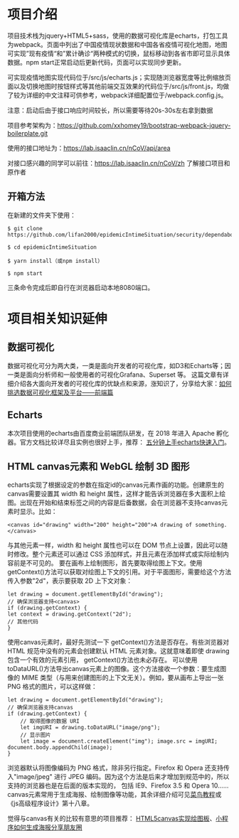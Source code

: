 # 项目介绍
项目技术栈为jquery+HTML5+sass，使用的数据可视化库是echarts，打包工具为webpack。页面中列出了中国疫情现状数据和中国各省疫情可视化地图，地图可实现”现有疫情“和”累计确诊“两种模式的切换，鼠标移动到各省市即可显示具体数据。npm start正常启动后更新代码，页面可以实现同步更新。

可实现疫情地图实现代码位于/src/js/echarts.js；实现随浏览器宽度等比例缩放页面以及切换地图时按钮样式等其他前端交互效果的代码位于/src/js/front.js，均做了较为详细的中文注释可供参考，webpack详细配置位于/webpack.config.js。

注意：启动后由于接口响应时间较长，所以需要等待20s-30s左右拿到数据

项目参考架构为：https://github.com/xxhomey19/bootstrap-webpack-jquery-boilerplate.git

使用的接口地址为：https://lab.isaaclin.cn/nCoV/api/area

对接口感兴趣的同学可以前往：https://lab.isaaclin.cn/nCoV/zh
了解接口项目和原作者

## 开箱方法
在新建的文件夹下使用：

```
$ git clone https://github.com/lifan2000/epidemicIntimeSituation/security/dependabot

$ cd epidemicIntimeSituation

$ yarn install（或npm install）

$ npm start
```

三条命令完成后即自行在浏览器启动本地8080端口。

# 项目相关知识延伸
## 数据可视化
数据可视化可分为两大类，一类是面向开发者的可视化库，如D3和Echarts等；因一类是面向分析师和一般使用者的可视化Grafana、Superset 等。
这篇文章有详细介绍各大面向开发者的可视化库的优缺点和来源，涨知识了，分享给大家：[如何挑选数据可视化框架及平台——前端篇](https://zhuanlan.zhihu.com/p/149398216)
## Echarts
本次项目使用的echarts由百度商业前端团队研发，在 2018 年进入 Apache 孵化器。官方文档比较详尽且实例也很好上手，推荐：
[五分钟上手echarts快速入门](https://echarts.apache.org/zh/tutorial.html#5%20%E5%88%86%E9%92%9F%E4%B8%8A%E6%89%8B%20ECharts)。

## HTML canvas元素和 WebGL 绘制 3D 图形
echarts实现了根据设定的参数在指定id的canvas元素作画的功能。创建原生的canvas需要设置其 width 和 height 属性，这样才能告诉浏览器在多大面积上绘图。出现在开始和结束标签之间的内容是后备数据，会在浏览器不支持canvas元素时显示。比如：

`<canvas id="drawing" width="200" height="200">A drawing of something.</canvas>`

与其他元素一样，width 和 height 属性也可以在 DOM 节点上设置，因此可以随时修改。整个元素还可以通过 CSS 添加样式，并且元素在添加样式或实际绘制内容前是不可见的。
要在画布上绘制图形，首先要取得绘图上下文。使用 getContext()方法可以获取对绘图上下文的引用。对于平面图形，需要给这个方法传入参数"2d"，表示要获取 2D 上下文对象：
```
let drawing = document.getElementById("drawing");
// 确保浏览器支持<canvas> 
if (drawing.getContext) {
let context = drawing.getContext("2d");
// 其他代码
}
```
使用canvas元素时，最好先测试一下 getContext()方法是否存在。有些浏览器对 HTML 规范中没有的元素会创建默认 HTML 元素对象。这就意味着即使 drawing 包含一个有效的元素引用， getContext()方法也未必存在。
可以使用 toDataURL()方法导出canvas元素上的图像。这个方法接收一个参数：要生成图像的 MIME 类型（与用来创建图形的上下文无关）。例如，要从画布上导出一张 PNG 格式的图片，可以这样做：
```
let drawing = document.getElementById("drawing");
// 确保浏览器支持canvas
if (drawing.getContext) {
    // 取得图像的数据 URI
    let imgURI = drawing.toDataURL("image/png");
    // 显示图片
    let image = document.createElement("img"); image.src = imgURI; document.body.appendChild(image);
}
```
浏览器默认将图像编码为 PNG 格式，除非另行指定。Firefox 和 Opera 还支持传入"image/jpeg" 进行 JPEG 编码。因为这个方法是后来才增加到规范中的，所以支持的浏览器也是在后面的版本实现的， 包括 IE9、Firefox 3.5 和 Opera 10……
canvas元素常用于生成海报、绘制图像等功能，其余详细介绍可见[菜鸟教程](https://www.runoob.com/w3cnote/html5-canvas-intro.html)或《js高级程序设计》第十八章。

觉得与canvas有关的比较有意思的项目推荐：
[HTML5canvas实现绘图板](https://www.html5tricks.com/html5-canvas-draw.html)、[小程序如何生成海报分享朋友圈](https://blog.csdn.net/sinat_17775997/article/details/95077527?utm_medium=distribute.pc_relevant.none-task-blog-baidujs_baidulandingword-3&spm=1001.2101.3001.4242)
